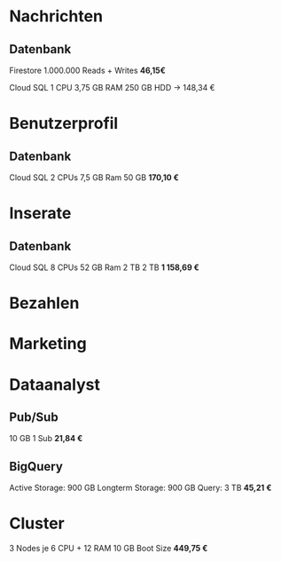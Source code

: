 # Nachrichten
## Datenbank
Firestore
1.000.000 Reads + Writes
**46,15€**

Cloud SQL
1 CPU 
3,75 GB RAM
250 GB HDD
-> 148,34 €

# Benutzerprofil
## Datenbank
Cloud SQL
2 CPUs 
7,5 GB Ram 
50 GB
**170,10 €**

# Inserate
## Datenbank
Cloud SQL
8 CPUs
52 GB Ram
2 TB
2 TB
**1 158,69 €**


# Bezahlen

# Marketing

# Dataanalyst
## Pub/Sub
10 GB
1 Sub
**21,84 €**

## BigQuery
Active Storage: 900 GB
Longterm Storage: 900 GB
Query: 3 TB
**45,21 €**

# Cluster
3 Nodes
je 6 CPU + 12 RAM
10 GB Boot Size
**449,75 €** 
